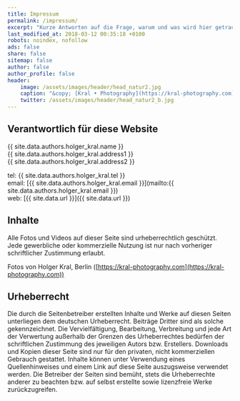 ```yaml
---
title: Impressum
permalink: /impressum/
excerpt: "Kurze Antworten auf die Frage, warum und was wird hier getrackt."
last_modified_at: 2018-03-12 00:35:18 +0100
robots: noindex, nofollow
ads: false
share: false
sitemap: false
author: false
author_profile: false 
header:
    image: /assets/images/header/head_natur2.jpg
    caption: "&copy; [Kral • Photography](https://kral-photography.com)"
    twitter: /assets/images/header/head_natur2_b.jpg
---
```


## Verantwortlich für diese Website

{{ site.data.authors.holger_kral.name }}   
{{ site.data.authors.holger_kral.address1 }}   
{{ site.data.authors.holger_kral.address2 }}   

tel: {{ site.data.authors.holger_kral.tel }}   
email: [{{ site.data.authors.holger_kral.email }}](mailto:{{ site.data.authors.holger_kral.email }})   
web: [{{ site.data.url }}]({{ site.data.url }})   

## Inhalte

Alle Fotos und Videos auf dieser Seite sind urheberrechtlich geschützt.
Jede gewerbliche oder kommerzielle Nutzung ist nur nach vorheriger schriftlicher Zustimmung erlaubt.

Fotos von Holger Kral, Berlin ([https://kral-photography.com](https://kral-photography.com))
<br />
## Urheberrecht

Die durch die Seitenbetreiber erstellten Inhalte und Werke auf diesen Seiten unterliegen dem deutschen Urheberrecht. Beiträge Dritter sind als solche gekennzeichnet. Die Vervielfältigung, Bearbeitung, Verbreitung und jede Art der Verwertung außerhalb der Grenzen des Urheberrechtes bedürfen der schriftlichen Zustimmung des jeweiligen Autors bzw. Erstellers. Downloads und Kopien dieser Seite sind nur für den privaten, nicht kommerziellen Gebrauch gestattet. Inhalte können unter Verwendung eines Quellenhinweises und einem Link auf diese Seite auszugsweise verwendet werden.
Die Betreiber der Seiten sind bemüht, stets die Urheberrechte anderer zu beachten bzw. auf selbst erstellte sowie lizenzfreie Werke zurückzugreifen.
